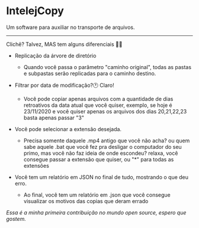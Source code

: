 # IntelejCopy

Um software para auxiliar no transporte de arquivos.

------------

Clichê? Talvez, MAS tem alguns diferenciais 👦🏻

- Replicação da árvore de diretório
	- Quando você passa o parâmetro "caminho original", todas as pastas e subpastas serão replicadas para o caminho destino.

- Filtrar por data de modificação?🕐 Claro! 
	- Você pode copiar apenas arquivos com a quantidade de dias retroativos da data atual que você quiser, exemplo, se hoje é 23/11/2020 e você quiser apenas os arquivos dos dias 20,21,22,23 basta apenas passar "3"

- Você pode selecionar a extensão desejada.
	- Precisa somente daquele .mp4 antigo que você não acha? ou quem sabe aquele .bat que você fez pra desligar o computador do seu primo, mas você não faz ideia de onde escondeu? relaxa, você consegue passar a extensão que quiser, ou  "*" para todas as extensões

- Você tem um relatório em JSON no final de tudo, mostrando o que deu erro.
	- Ao final, você tem um relatório em .json que você consegue visualizar os motivos das copias que deram errado


*Essa é a minha primeira contribuição no mundo open source, espero que gostem.*
